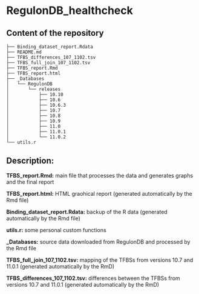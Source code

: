 # RegulonDB_healthcheck

## Content of the repository

```
├── Binding_dataset_report.Rdata
├── README.md
├── TFBS_differences_107_1102.tsv
├── TFBS_full_join_107_1102.tsv
├── TFBS_report.Rmd
├── TFBS_report.html
├── _Databases
│   └── RegulonDB
│       └── releases
│           ├── 10.10
│           ├── 10.6
│           ├── 10.6.3
│           ├── 10.7
│           ├── 10.8
│           ├── 10.9
│           ├── 11.0
│           ├── 11.0.1
│           └── 11.0.2
└── utils.r
```

## Description:


**TFBS_report.Rmd:** main file that processes the data and generates graphs and the final report

**TFBS_report.html:** HTML graohical report (generated automatically by the Rmd file)

**Binding_dataset_report.Rdata:** backup of the R data (generated automatically by the Rmd file)

**utils.r:** some personal custom functions

**_Databases:** source data downloaded from RegulonDB and processed by the Rmd file

**TFBS_full_join_107_1102.tsv:** mapping of the TFBSs from versions 10.7 and 11.0.1 (generated automatically by the RmD)

**TFBS_differences_107_1102.tsv:** differences between the TFBSs from versions 10.7 and 11.0.1 (generated automatically by the RmD)           
